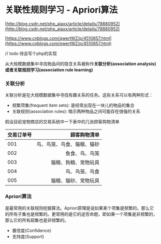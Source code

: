 # 关联性规则学习 - Apriori算法


[http://blog.csdn.net/php_ajaxx/article/details/78880952](http://blog.csdn.net/php_ajaxx/article/details/78880952)


[https://www.cnblogs.com/qwertWZ/p/4510857.html](https://www.cnblogs.com/qwertWZ/p/4510857.html)

// todo 待会写个php的实现

从大规模数据集中寻找物品间的隐含关系被称作**关联分析(association analysis)**或者**关联规则学习(association rule learning)**

### 关联分析
关联分析是在大规模数据集中寻找有趣关系的任务。这些关系可以有两种形式：
* 频繁项集(frequent item sets): 是经常出现在一块儿的物品的集合
* 关联规则(association rules): 暗示两种物品之间可能存在很强的关系

假设目前宠物商店的交易系统中一下表中的几张顾客购物清单

| 交易订单号     | 顾客购物清单 |
| --------  | ----: |
| 001         | 鸟、鸟笼、鸟食、猫粮、猫砂 |   
| 002         | 鱼食、鸟、鸟笼       |  
| 003         | 猫粮、狗粮、宠物玩具  |
| 004         | 鸟、鸟笼、鸟食  |
| 005         | 猫粮、猫砂、宠物玩具  |


### Apriori算法

是最常用的关联规则挖掘算法。Apriori原理是说如果某个项集是频繁的，那么它的所有子集也是频繁的。更常用的是它的逆否命题，即如果一个项集是非频繁的，那么它的所有超集也是非频繁的。


* 置信度(Confidence)
* 支持度(Support)
